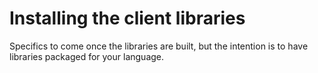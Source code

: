 # Installing the client libraries

Specifics to come once the libraries are built, but the intention is to have
libraries packaged for your language.